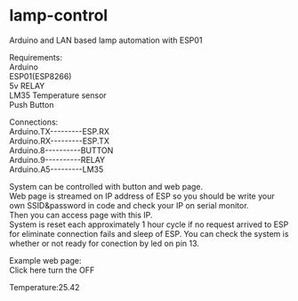 # lamp-control
Arduino and LAN based lamp automation with ESP01  
  
Requirements:  
Arduino  
ESP01(ESP8266)  
5v RELAY  
LM35 Temperature sensor  
Push Button  
  
Connections:   
Arduino.TX---------ESP.RX  
Arduino.RX---------ESP.TX  
Arduino.8----------BUTTON  
Arduino.9----------RELAY  
Arduino.A5---------LM35  
  
System can be controlled with button and web page.  
Web page is streamed on IP address of ESP so you should be write your own SSID&password in code and check your IP on serial monitor.  
Then you can access page with this IP.  
System is reset each approximately 1 hour cycle if no request arrived to ESP for eliminate connection fails and sleep of ESP.
You can check the system is whether or not ready for conection by led on pin 13. 

Example web page:  
Click here turn the OFF   
                              
Temperature:25.42
